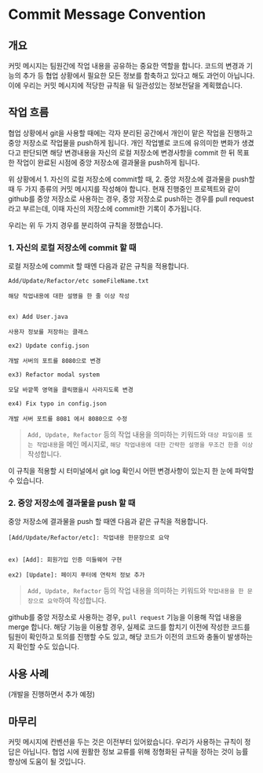 # Commit Message Convention

## 개요

커밋 메시지는 팀원간에 작업 내용을 공유하는 중요한 역할을 합니다. 코드의 변경과 기능의 추가 등 협업 상황에서 필요한 모든 정보를 함축하고 있다고 해도 과언이 아닙니다. 이에 우리는 커밋 메시지에 적당한 규칙을 둬 일관성있는 정보전달을 계획했습니다.

## 작업 흐름

협업 상황에서 git을 사용할 때에는 각자 분리된 공간에서 개인이 맡은 작업을 진행하고 중앙 저장소로 작업물을 push하게 됩니다. 개인 작업별로 코드에 유의미한 변화가 생겼다고 판단되면 해당 변경내용을 자신의 로컬 저장소에 변경사항을 commit 한 뒤 목표한 작업이 완료된 시점에 중앙 저장소에 결과물을 push하게 됩니다.

위 상황에서 1. 자신의 로컬 저장소에 commit할 때, 2. 중앙 저장소에 결과물을 push할때 두 가지 종류의 커밋 메시지를 작성해야 합니다. 현재 진행중인 프로젝트와 같이 github를 중앙 저장소로 사용하는 경우, 중앙 저장소로 push하는 경우를 pull request라고 부르는데, 이때 자신의 저장소에 commit한 기록이 추가됩니다.

우리는 위 두 가지 경우를 분리하여 규칙을 정했습니다.

### 1. 자신의 로컬 저장소에 commit 할 때

로컬 저장소에 commit 할 때엔 다음과 같은 규칙을 적용합니다.

```
Add/Update/Refactor/etc someFileName.txt

해당 작업내용에 대한 설명을 한 줄 이상 작성


ex) Add User.java

사용자 정보를 저장하는 클래스

ex2) Update config.json

개발 서버의 포트를 8080으로 변경

ex3) Refactor modal system

모달 바깥쪽 영역을 클릭했을시 사라지도록 변경

ex4) Fix typo in config.json

개발 서버 포트를 8081 에서 8080으로 수정
```

> `Add, Update, Refactor` 등의 작업 내용을 의미하는 키워드와 `대상 파일이름 또는 작업내용`을 메인 메시지로, `해당 작업내용에 대한 간략한 설명을 무조건 한줄 이상` 작성합니다.

이 규칙을 적용할 시 터미널에서 git log 확인시 어떤 변경사항이 있는지 한 눈에 파악할 수 있습니다.

### 2. 중앙 저장소에 결과물을 push 할 때

중앙 저장소에 결과물을 push 할 때엔 다음과 같은 규칙을 적용합니다.

```
[Add/Update/Refactor/etc]: 작업내용 한문장으로 요약


ex) [Add]: 회원가입 인증 미들웨어 구현

ex2) [Update]: 페이지 푸터에 연락처 정보 추가
```

> `Add, Update, Refactor` 등의 작업 내용을 의미하는 키워드와 `작업내용을 한 문장으로 요약`하여 작성합니다.

github를 중앙 저장소로 사용하는 경우, `pull request` 기능을 이용해 작업 내용을 merge 합니다. 해당 기능을 이용할 경우, 실제로 코드를 합치기 이전에 작성한 코드를 팀원이 확인하고 토의를 진행할 수도 있고, 해당 코드가 이전의 코드와 충돌이 발생하는지 확인할 수도 있습니다.

## 사용 사례

(개발을 진행하면서 추가 예정)

## 마무리

커밋 메시지에 컨벤션을 두는 것은 이전부터 있어왔습니다. 우리가 사용하는 규칙이 정답은 아닙니다. 협업 시에 원활한 정보 교류를 위해 정형화된 규칙을 정하는 것이 능률 향상에 도움이 될 것입니다.
